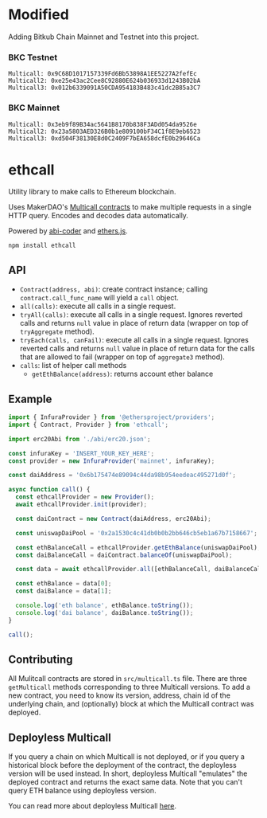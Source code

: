 # Modified
Adding Bitkub Chain Mainnet and Testnet into this project.

### BKC Testnet
```
Multicall: 0x9C68D1017157339Fd6Bb53898A1EE5227A2fefEc
Multicall2: 0xe25e43ac2Cee8C92880E624b036933d1243B02bA
Multicall3: 0x012b6339091A50CDA954183B483c41dc2B85a3C7
```

### BKC Mainnet
```
Multicall: 0x3eb9f89B34ac5641B8170b838F3ADd054da9526e
Multicall2: 0x23a5803AED326B0b1e809100bF34C1f8E9eb6523
Multicall3: 0xd504F38130E8d0C2409F7bEA658dcfE0b29646Ca
```

# ethcall

Utility library to make calls to Ethereum blockchain.

Uses MakerDAO's [Multicall contracts](https://github.com/makerdao/multicall) to make multiple requests in a single HTTP query. Encodes and decodes data automatically.

Powered by [abi-coder](https://github.com/Destiner/abi-coder) and [ethers.js](https://github.com/ethers-io/ethers.js/).

```
npm install ethcall
```

## API

* `Contract(address, abi)`: create contract instance; calling `contract.call_func_name` will yield a `call` object.
* `all(calls)`: execute all calls in a single request.
* `tryAll(calls)`: execute all calls in a single request. Ignores reverted calls and returns `null` value in place of return data (wrapper on top of `tryAggregate` method).
* `tryEach(calls, canFail)`: execute all calls in a single request. Ignores reverted calls and returns `null` value in place of return data for the calls that are allowed to fail (wrapper on top of `aggregate3` method).
* `calls`: list of helper call methods
  * `getEthBalance(address)`: returns account ether balance

## Example

```js
import { InfuraProvider } from '@ethersproject/providers';
import { Contract, Provider } from 'ethcall';

import erc20Abi from './abi/erc20.json';

const infuraKey = 'INSERT_YOUR_KEY_HERE';
const provider = new InfuraProvider('mainnet', infuraKey);

const daiAddress = '0x6b175474e89094c44da98b954eedeac495271d0f';

async function call() {
  const ethcallProvider = new Provider();
  await ethcallProvider.init(provider);

  const daiContract = new Contract(daiAddress, erc20Abi);

  const uniswapDaiPool = '0x2a1530c4c41db0b0b2bb646cb5eb1a67b7158667';

  const ethBalanceCall = ethcallProvider.getEthBalance(uniswapDaiPool);
  const daiBalanceCall = daiContract.balanceOf(uniswapDaiPool);

  const data = await ethcallProvider.all([ethBalanceCall, daiBalanceCall]);

  const ethBalance = data[0];
  const daiBalance = data[1];

  console.log('eth balance', ethBalance.toString());
  console.log('dai balance', daiBalance.toString());
}

call();
```

## Contributing

All Mulitcall contracts are stored in `src/multicall.ts` file. There are three `getMulticall` methods corresponding to three Multicall versions. To add a new contract, you need to know its version, address, chain id of the underlying chain, and (optionally) block at which the Multicall contract was deployed.

## Deployless Multicall

If you query a chain on which Multicall is not deployed, or if you query a historical block before the deployment of the contract, the deployless version will be used instead. In short, deployless Multicall "emulates" the deployed contract and returns the exact same data. Note that you can't query ETH balance using deployless version.

You can read more about deployless Multicall [here](https://insights.magmatic.xyz/posts/deployless-multicall/).
